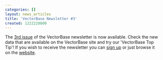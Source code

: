 ```yaml
---
categories: []
layout: news_articles
title: 'VectorBase Newsletter #3'
created: 1222228800
---
```

The <a href="/newsletters/issue-3">3rd issue</a> of the VectorBase newsletter is now available. Check the new data that are available on the VectorBase site and try our 'VectorBase Top Tip'!
If you wish to receive the newsletter you can <a href=http://mail.vectorbase.org:/mailman/listinfo/newsletter>sign up</a> or just browse it on the <a href="/newsletters">website</a>.
